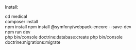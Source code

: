 Install:

cd medical  
composer install    
npm install 
npm install @symfony/webpack-encore --save-dev  
npm run dev     
php bin/console doctrine:database:create
php bin/console doctrine:migrations:migrate

